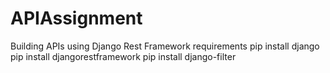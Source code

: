 # APIAssignment
Building APIs using Django Rest Framework
requirements 
pip install django
pip install djangorestframework
pip install django-filter
